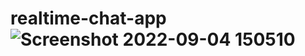 # realtime-chat-app![Screenshot 2022-09-04 150510](https://user-images.githubusercontent.com/111062573/188307281-73ed0ab4-4be4-4a5a-bbaf-9608c2612b06.png)
